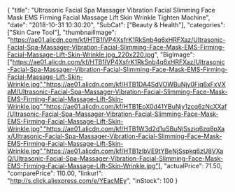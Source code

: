 {
	"title": "Ultrasonic Facial Spa Massager Vibration Facial Slimming Face Mask EMS Firming Facial Massage Lift Skin Wrinkle Tighten Machine",
	"date": "2018-10-31 10:30:20",
	"SubCat": ["Beauty & Health"],
	"categories": ["Skin Care Tool"],
	"thumbnailImage": "https://ae01.alicdn.com/kf/HTB1IVP4XsfrK1RkSnb4q6xHRFXaz/Ultrasonic-Facial-Spa-Massager-Vibration-Facial-Slimming-Face-Mask-EMS-Firming-Facial-Massage-Lift-Skin-Wrinkle.jpg_220x220.jpg",
	"BigImage": ["https://ae01.alicdn.com/kf/HTB1IVP4XsfrK1RkSnb4q6xHRFXaz/Ultrasonic-Facial-Spa-Massager-Vibration-Facial-Slimming-Face-Mask-EMS-Firming-Facial-Massage-Lift-Skin-Wrinkle.jpg","https://ae01.alicdn.com/kf/HTB1DA4SdVOWBuNjy0Fiq6xFxVXaM/Ultrasonic-Facial-Spa-Massager-Vibration-Facial-Slimming-Face-Mask-EMS-Firming-Facial-Massage-Lift-Skin-Wrinkle.jpg","https://ae01.alicdn.com/kf/HTB1EoX0d41YBuNjy1zcq6zNcXXaf/Ultrasonic-Facial-Spa-Massager-Vibration-Facial-Slimming-Face-Mask-EMS-Firming-Facial-Massage-Lift-Skin-Wrinkle.jpg","https://ae01.alicdn.com/kf/HTB1W3d2d1uSBuNjSsziq6zq8pXax/Ultrasonic-Facial-Spa-Massager-Vibration-Facial-Slimming-Face-Mask-EMS-Firming-Facial-Massage-Lift-Skin-Wrinkle.jpg","https://ae01.alicdn.com/kf/HTB1zlbVE9tYBeNjSspkq6zU8VXaQ/Ultrasonic-Facial-Spa-Massager-Vibration-Facial-Slimming-Face-Mask-EMS-Firming-Facial-Massage-Lift-Skin-Wrinkle.jpg"],
	"actualPrice": 71.50,
	"comparePrice": 110.00,
	"linkurl": "http://s.click.aliexpress.com/e/YEacMEy",
	"inStock": 100
}
